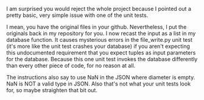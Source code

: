 I am surprised you would reject the whole project because I pointed out a pretty basic, very simple issue with one of the unit tests.

I mean, you have the original files in your github. Nevertheless, I put the originals back in my repository for you. I now recast the input as a list in my database function. It causes mysterious errors in the file_write.py unit test (it's more like the unit test crashes your database) if you aren't expecting this undocumented requirement that you expect tuples as input parameters for the database. Because this one unit test invokes the database differently than every other piece of code, for no reason at all.

The instructions also say to use NaN in the JSON where diameter is empty. NaN is NOT a valid type in JSON. Also that's not what your unit tests look for, so maybe straighten that bit out.
